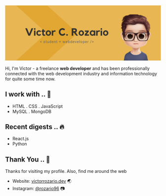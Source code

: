 <!-- ![alt text](https://github.com/[username]/[reponame]/blob/[branch]/image.jpg?raw=true) -->

<!-- icons  -->

![alt text](https://github.com/rozario96/rozario96/blob/master/github-banner.png)

Hi, I'm Victor - a freelance **web developer** and has been professionally connected with the web development industry and information technology for quite some time now.

## I work with .. 🚀
- HTML . CSS . JavaScript
- MySQL . MongoDB

## Recent digests .. 🔥
- React.js 
- Python 

## Thank You .. 💖 
Thanks for visiting my profile. Also, find me around the web
- Website: <a href="https://victorrozario.dev/">victorrozario.dev</a> 🌏
- Instagram: <a href="https://www.instagram.com/rozario96/">@rozario96</a> 📷 
